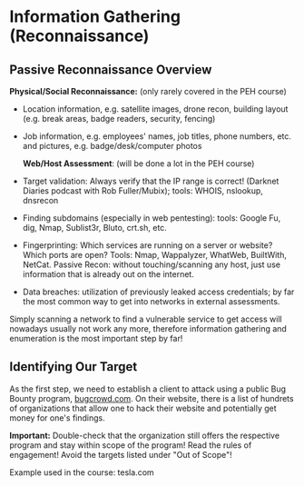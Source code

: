 # Information Gathering (Reconnaissance)



## Passive Reconnaissance Overview

**Physical/Social Reconnaissance:**
(only rarely covered in the PEH course)

* Location information, e.g. satellite images, drone recon, building layout
  (e.g. break areas, badge readers, security, fencing)
* Job information, e.g. employees' names, job titles, phone numbers, etc. and
  pictures, e.g. badge/desk/computer photos

  **Web/Host Assessment**:
(will be done a lot in the PEH course)

* Target validation: Always verify that the IP range is correct! (Darknet Diaries
podcast with Rob Fuller/Mubix); tools: WHOIS, nslookup, dnsrecon
* Finding subdomains (especially in web pentesting): tools: Google Fu, dig,
Nmap, Sublist3r, Bluto, crt.sh, etc.
* Fingerprinting: Which services are running on a server or website? Which
  ports are open? Tools: Nmap, Wappalyzer, WhatWeb, BuiltWith, NetCat. Passive
  Recon: without touching/scanning any host, just use information that is
  already out on the internet.
* Data breaches: utilization of previously leaked access credentials; by far the
most common way to get into networks in external assessments.

Simply scanning a network to find a vulnerable service to get access will
nowadays usually not work any more, therefore information gathering and
enumeration is the most important step by far!



## Identifying Our Target

As the first step, we need to establish a client to attack using a public Bug
Bounty program, [bugcrowd.com](https://www.bugcrowd.com). On their website,
there is a list of hundrets of organizations that allow one to hack their website
and potentially get money for one's findings.

**Important:** Double-check that the organization still offers the respective
program and stay within scope of the program! Read the rules of engagement!
Avoid the targets listed under "Out of Scope"!

Example used in the course: tesla.com
